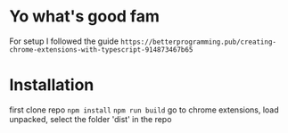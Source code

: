 # Yo what's good fam
For setup I followed the guide `https://betterprogramming.pub/creating-chrome-extensions-with-typescript-914873467b65`
# Installation
first clone repo
`npm install`
`npm run build`
go to chrome extensions, load unpacked, select the folder 'dist' in the repo